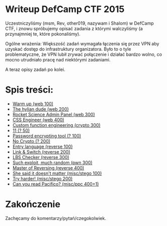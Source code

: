 # Writeup DefCamp CTF 2015

Uczestniczyliśmy (msm, Rev, other019, nazywam i Shalom) w DefCamp CTF, i znowu spróbujemy opisać zadania z którymi walczyliśmy (a przynajmniej te, które pokonaliśmy).

Ogólne wrażenia:
Większość zadań wymagała łączenia się przez VPN aby uzyskać dostęp do infrastruktury organizatora. Było to o tyle problematyczne, że VPN lubił zrywać połączenie i działać bardzo wolno, co mocno utrudniało pracę nad niektórymi zadaniami.

A teraz opisy zadań po kolei.

# Spis treści:
* [Warm up (web 100)]()
* [The hylian dude (web 200)]()
* [Rocket Science Admin Panel (web 300)]()
* [CSS Engineer (web 400)]()
* [Custom function engineering (crypto 300)](crypto_300_custom_function)
* [11 (? 50)](crypto_50)
* [Password encrypting tool (? 100)]()
* [No Crypto (? 200)]()
* [Entry language (reverse 100)](re_100_entry)
* [Link & Switch (reverse 200)](re_200_link)
* [LBS Checker (reverse 300)](re_300_lbs_checker) 
* [Such exploit, much random (pwn 300)]()
* [Master of Reversing (reverse 400)](re_400_master_of_reversing)
* [She said it doesn't matter (misc/stego 100)]()
* [Try harder! (misc/stego 200)](misc_200_try_harder)
* [Can you read Pacifico? (misc/ppc 400+1)](misc_400_captcha)

# Zakończenie

Zachęcamy do komentarzy/pytań/czegokolwiek.

